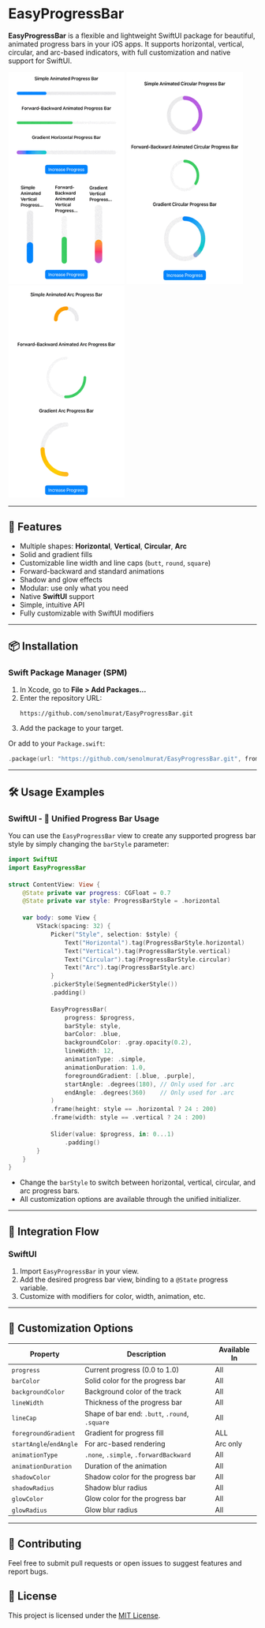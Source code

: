 # EasyProgressBar

**EasyProgressBar** is a flexible and lightweight SwiftUI package for beautiful, animated progress bars in your iOS apps. It supports horizontal, vertical, circular, and arc-based indicators, with full customization and native support for SwiftUI.

<img src="https://github.com/senolmurat/EasyProgressBar/blob/main/assets/horizontal_vertical.gif" width="236" height="430" /> <img src="https://github.com/senolmurat/EasyProgressBar/blob/main/assets/circular.gif" width="236" height="430" /> <img src="https://github.com/senolmurat/EasyProgressBar/blob/main/assets/arc.gif" width="236" height="430" />

---

## 🚀 Features

- Multiple shapes: **Horizontal**, **Vertical**, **Circular**, **Arc**
- Solid and gradient fills
- Customizable line width and line caps (`butt`, `round`, `square`)
- Forward-backward and standard animations
- Shadow and glow effects
- Modular: use only what you need
- Native **SwiftUI** support
- Simple, intuitive API
- Fully customizable with SwiftUI modifiers

---

## 📦 Installation

### Swift Package Manager (SPM)

1. In Xcode, go to **File > Add Packages...**
2. Enter the repository URL:
   ```
   https://github.com/senolmurat/EasyProgressBar.git
   ```
3. Add the package to your target.

Or add to your `Package.swift`:

```swift
.package(url: "https://github.com/senolmurat/EasyProgressBar.git", from: "1.0.0")
```

---

## 🛠 Usage Examples

### SwiftUI - 🧩 Unified Progress Bar Usage

You can use the `EasyProgressBar` view to create any supported progress bar style by simply changing the `barStyle` parameter:

```swift
import SwiftUI
import EasyProgressBar

struct ContentView: View {
    @State private var progress: CGFloat = 0.7
    @State private var style: ProgressBarStyle = .horizontal

    var body: some View {
        VStack(spacing: 32) {
            Picker("Style", selection: $style) {
                Text("Horizontal").tag(ProgressBarStyle.horizontal)
                Text("Vertical").tag(ProgressBarStyle.vertical)
                Text("Circular").tag(ProgressBarStyle.circular)
                Text("Arc").tag(ProgressBarStyle.arc)
            }
            .pickerStyle(SegmentedPickerStyle())
            .padding()

            EasyProgressBar(
                progress: $progress,
                barStyle: style,
                barColor: .blue,
                backgroundColor: .gray.opacity(0.2),
                lineWidth: 12,
                animationType: .simple,
                animationDuration: 1.0,
                foregroundGradient: [.blue, .purple],
                startAngle: .degrees(180), // Only used for .arc
                endAngle: .degrees(360)    // Only used for .arc
            )
            .frame(height: style == .horizontal ? 24 : 200)
            .frame(width: style == .vertical ? 24 : 200)

            Slider(value: $progress, in: 0...1)
                .padding()
        }
    }
}
```

- Change the `barStyle` to switch between horizontal, vertical, circular, and arc progress bars.
- All customization options are available through the unified initializer.

---

## 🔗 Integration Flow

### SwiftUI
1. Import `EasyProgressBar` in your view.
2. Add the desired progress bar view, binding to a `@State` progress variable.
3. Customize with modifiers for color, width, animation, etc.

---

## 🎨 Customization Options

| Property              | Description                                  | Available In         |
|-----------------------|----------------------------------------------|----------------------|
| `progress`            | Current progress (0.0 to 1.0)                | All                  |
| `barColor`            | Solid color for the progress bar             | All                  |
| `backgroundColor`     | Background color of the track                | All                  |
| `lineWidth`           | Thickness of the progress bar                | All                  |
| `lineCap`             | Shape of bar end: `.butt`, `.round`, `.square` | All               |
| `foregroundGradient`  | Gradient for progress fill                   | ALL                  |
| `startAngle`/`endAngle` | For arc-based rendering                    | Arc only             |
| `animationType`       | `.none`, `.simple`, `.forwardBackward`       | All                  |
| `animationDuration`   | Duration of the animation                    | All                  |
| `shadowColor`         | Shadow color for the progress bar            | All                  |
| `shadowRadius`        | Shadow blur radius                           | All                  |
| `glowColor`           | Glow color for the progress bar              | All                  |
| `glowRadius`          | Glow blur radius                             | All                  |

---

## 🤝 Contributing
Feel free to submit pull requests or open issues to suggest features and report bugs.

## 📄 License

This project is licensed under the [MIT License](LICENSE.txt). 
